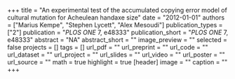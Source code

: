 +++
title = "An experimental test of the accumulated copying error model of cultural mutation for Acheulean handaxe size"
date = "2012-01-01"
authors = ["Marius Kempe", "Stephen Lycett", "Alex Mesoudi"]
publication_types = ["2"]
publication = "_PLOS ONE_ 7, e48333"
publication_short = "_PLOS ONE_ 7, e48333"
abstract = "NA"
abstract_short = ""
image_preview = ""
selected = false
projects = []
tags = []
url_pdf = ""
url_preprint = ""
url_code = ""
url_dataset = ""
url_project = ""
url_slides = ""
url_video = ""
url_poster = ""
url_source = ""
math = true
highlight = true
[header]
image = ""
caption = ""
+++
